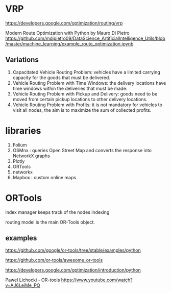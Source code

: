 
# VRP

https://developers.google.com/optimization/routing/vrp

Modern Route Optimization with Python by Mauro Di Pietro
https://github.com/mdipietro09/DataScience_ArtificialIntelligence_Utils/blob/master/machine_learning/example_route_optimization.ipynb

## Variations

1. Capacitated Vehicle Routing Problem: vehicles have a limited carrying capacity for the goods that must be delivered.
2. Vehicle Routing Problem with Time Windows: the delivery locations have time windows within the deliveries that must be made.
3. Vehicle Routing Problem with Pickup and Delivery: goods need to be moved from certain pickup locations to other delivery locations.
4. Vehicle Routing Problem with Profits: it is not mandatory for vehicles to visit all nodes, the aim is to maximize the sum of collected profits.

# libraries

1. Folium
2. OSMnx : queries Open Street Map and converts the response into NetworkX graphs
3. Plotly
4. ORTools
5. networkx
6. Mapbox : custom online maps

# ORTools

index manager  keeps track of the nodes indexing

routing model is the main OR-Tools object.

## examples

https://github.com/google/or-tools/tree/stable/examples/python

https://github.com/or-tools/awesome_or-tools

https://developers.google.com/optimization/introduction/python

Pawel Lichocki - OR-tools
https://www.youtube.com/watch?v=AJ6LeiMe_PQ
